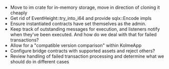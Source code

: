 * Move to im crate for in-memory storage, move in direction of cloning it cheaply
* Get rid of EventHeight::try_into_i64 and provide sqlx::Encode impls
* Ensure instantiated contracts have set themselves as the admin.
* Keep track of outstanding messages for execution, and listeners notify when they've been executed. And how do we deal with that for failed transactions?
* Allow for a "compatible version comparison" within KolmeApp
* Configure bridge contracts with supported assets and reject others?
* Review handling of failed transaction processing and determine what we should do in different cases
